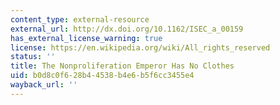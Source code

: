 ```yaml
---
content_type: external-resource
external_url: http://dx.doi.org/10.1162/ISEC_a_00159
has_external_license_warning: true
license: https://en.wikipedia.org/wiki/All_rights_reserved
status: ''
title: The Nonproliferation Emperor Has No Clothes
uid: b0d8c0f6-28b4-4538-b4e6-b5f6cc3455e4
wayback_url: ''
---
```

